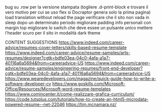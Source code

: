 bug su .row per la versione stampata (togliere .d-print-block e trovare il vero motivo per cui se uso flex si Docraptor genera solo la prima pagina)
load translation without reload the page
verificare che il sito non vada in sleep dopo un determinato periodo
migliorare padding info personali con margin top
migliorare lo switch che deve essee un pulsante unico
mettere l'header scuro per il sito in modalità dark theme


CONTENT SUGGESTIONS
https://www.indeed.com/career-advice/resumes-cover-letters/skills-based-resume-template
https://www.indeed.com/career-advice/resume-samples/arts-resumes/designer?cgtk=bdfe03ea-04c0-4afa-a1a7-40116a6a5694&from=careeradvice-US
https://www.indeed.com/career-advice/resume-samples/engineering-resumes/front-end-developer?cgtk=bdfe03ea-04c0-4afa-a1a7-40116a6a5694&from=careeradvice-US
https://www.wearedevelopers.com/magazine/quick-guide-how-to-write-a-software-developer-cv
https://www.goskills.com/Microsoft-Office/Resources/Microsoft-word-resume-templates
https://www.comincenter.it/come-realizzare-grafica-curriculum/
https://code.tutsplus.com/tutorials/how-to-create-an-html5-microdata-powered-resume--net-22046
https://tim.mcnamara.nz/
